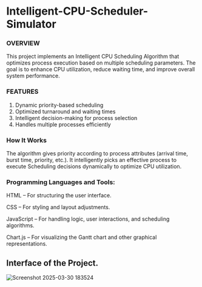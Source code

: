 # Intelligent-CPU-Scheduler-Simulator

### OVERVIEW

This project implements an Intelligent CPU Scheduling Algorithm that optimizes process execution based on multiple scheduling parameters. 
The goal is to enhance CPU utilization, reduce waiting time, and improve overall system performance.

 
 ### FEATURES
   1. Dynamic priority-based scheduling
   2. Optimized turnaround and waiting times
   3. Intelligent decision-making for process selection
   4. Handles multiple processes efficiently

### How It Works

The algorithm gives priority according to process attributes (arrival time, burst time, priority, etc.).
It intelligently picks an effective process to execute Scheduling decisions dynamically to optimize CPU utilization.

### Programming Languages and Tools:

HTML – For structuring the user interface.

CSS – For styling and layout adjustments.

JavaScript – For handling logic, user interactions, and scheduling algorithms.

Chart.js – For visualizing the Gantt chart and other graphical representations.

## Interface of the Project.

![Screenshot 2025-03-30 183524](https://github.com/user-attachments/assets/a6f4043d-208a-4545-a775-0259e9256f70)

